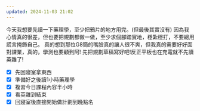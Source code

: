 ```yaml
---
updated: 2024-11-03 21:02
---
```

今天我想要先讀一下藥理學，至少把鴉片的地方用完。(但最後其實沒有)
因為我心情真的很差，但也要把規劃都做一做，至少求個腳踏實地，穩紮穩打，不要總用謊言掩飾自己。
真的想到那位G8簡的嘴臉真的讓人很不爽，但我真的需要好好面對課業，真的，學測也要顧到阿!
先把規劃草稿寫好吧!反正平板也在充電就不先讀英雜了!
- [x] 先回寢室拿東西
- [x] 準備好之後讀1小時藥理學
- [x] 複習今日課程內容半小時
- [x] 看英雜到結束
- [x] 回寢室後直接開始做計劃到晚點名